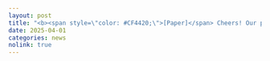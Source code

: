 ```yaml
---
layout: post
title: "<b><span style=\"color: #CF4420;\">[Paper]</span> Cheers! Our paper <i>\"When textures deceive: Weakly supervised industrial anomaly detection with adapted-loss CycleGAN\"</i> has been accepted at the 2025 IEEE/CVF CVPR Workshop on Visual Anomaly and Novelty Detection (VAND 3.0).</b>"
date: 2025-04-01
categories: news
nolink: true
---
```


